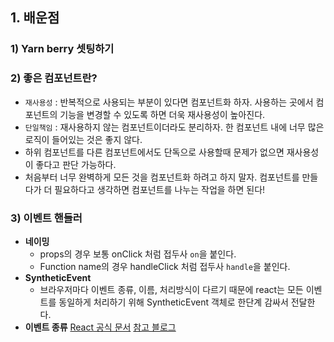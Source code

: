 ## 1. 배운점

### 1) Yarn berry 셋팅하기

### 2) 좋은 컴포넌트란?

- `재사용성` : 반복적으로 사용되는 부분이 있다면 컴포넌트화 하자. 사용하는 곳에서 컴포넌트의 기능을 변경할 수 있도록 하면 더욱 재사용성이 높아진다.
- `단일책임` : 재사용하지 않는 컴포넌트이더라도 분리하자. 한 컴포넌트 내에 너무 많은 로직이 들어있는 것은 좋지 않다.
  <br/>
- 하위 컴포넌트를 다른 컴포넌트에서도 단독으로 사용할때 문제가 없으면 재사용성이 좋다고 판단 가능하다.
- 처음부터 너무 완벽하게 모든 것을 컴포넌트화 하려고 하지 말자. 컴포넌트를 만들다가 더 필요하다고 생각하면 컴포넌트를 나누는 작업을 하면 된다!

### 3) 이벤트 핸들러

- **네이밍**
  - props의 경우 보통 onClick 처럼 접두사 `on`을 붙인다.
  - Function name의 경우 handleClick 처럼 접두사 `handle`을 붙인다.
- **SyntheticEvent**
  - 브라우저마다 이벤트 종류, 이름, 처리방식이 다르기 때문에 react는 모든 이벤트를 동일하게 처리하기 위해 SyntheticEvent 객체로 한단계 감싸서 전달한다.
- **이벤트 종류**
  [React 공식 문서](https://ko.reactjs.org/docs/events.html)
  [참고 블로그](https://abangpa1ace.tistory.com/129)
